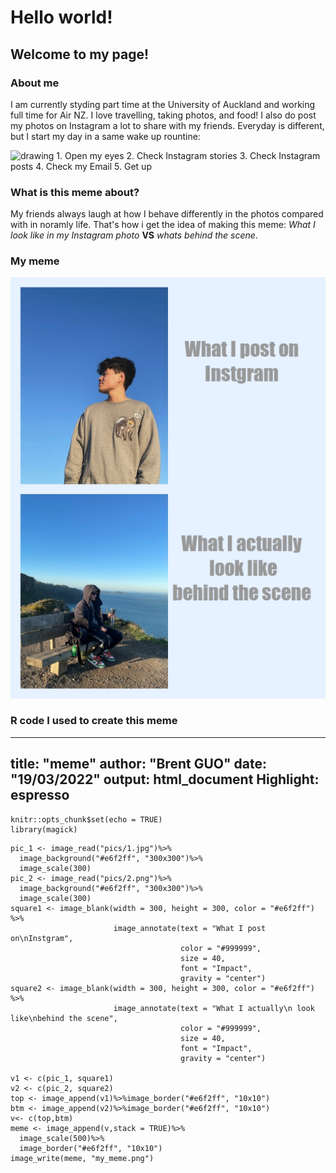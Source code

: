 # Hello world!
## Welcome to my page!

### About me

I am currently styding part time at the University of Auckland and working full time for Air NZ.
I love travelling, taking photos, and food! I also do post my photos on Instagram a lot to share with my friends.
Everyday is different, but I start my day in a same wake up rountine:


<img src="https://helios-i.mashable.com/imagery/articles/05IUHiNvoznju9ZV8PrLRzb/hero-image.fill.size_1248x702.v1612472536.png" alt="drawing" width="500"/>
1. Open my eyes
2. Check Instagram stories
3. Check Instagram posts
4. Check my Email
5. Get up

### What is this meme about?

My friends always laugh at how I behave differently in the photos compared with in noramly life. That's how i get the idea of making this meme: 
*What I look like in my Instagram photo* **VS** *whats behind the scene*.

### My meme

![meme](my_meme.png)

### R code I used to create this meme
---
title: "meme"
author: "Brent GUO"
date: "19/03/2022"
output: html_document
Highlight: espresso
---

```{r setup, include=FALSE}
knitr::opts_chunk$set(echo = TRUE)
library(magick)
```

```{r meme}
pic_1 <- image_read("pics/1.jpg")%>%
  image_background("#e6f2ff", "300x300")%>%
  image_scale(300)
pic_2 <- image_read("pics/2.png")%>%
  image_background("#e6f2ff", "300x300")%>%
  image_scale(300)
square1 <- image_blank(width = 300, height = 300, color = "#e6f2ff") %>%
                       image_annotate(text = "What I post on\nInstgram", 
                                      color = "#999999", 
                                      size = 40, 
                                      font = "Impact", 
                                      gravity = "center")
square2 <- image_blank(width = 300, height = 300, color = "#e6f2ff") %>%
                       image_annotate(text = "What I actually\n look like\nbehind the scene", 
                                      color = "#999999", 
                                      size = 40, 
                                      font = "Impact", 
                                      gravity = "center")

v1 <- c(pic_1, square1)
v2 <- c(pic_2, square2)
top <- image_append(v1)%>%image_border("#e6f2ff", "10x10")
btm <- image_append(v2)%>%image_border("#e6f2ff", "10x10")
v<- c(top,btm)
meme <- image_append(v,stack = TRUE)%>%
  image_scale(500)%>%
  image_border("#e6f2ff", "10x10")
image_write(meme, "my_meme.png")
```


